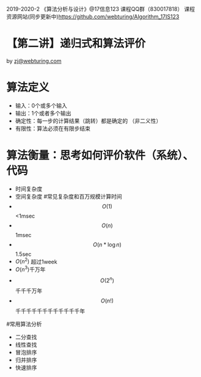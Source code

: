 2019-2020-2 《算法分析与设计》@17信息123 课程QQ群（830017818）
课程资源网站(同步更新中)https://github.com/webturing/Algorithm_17IS123

# 【第二讲】递归式和算法评价

by  zj@webturing.com

# 算法定义

- 输入：0个或多个输入
- 输出：1个或者多个输出
- 确定性：每一步的计算结果（跳转）都是确定的 （非二义性）
- 有限性：算法必须在有限步结束

# 算法衡量：思考如何评价软件（系统）、代码
- 时间复杂度
- 空间复杂度
#常见复杂度和百万规模计算时间
- $$O(1)​$$ 	<1msec
- $$O(n)$$       1msec
- $$O(n*\log{n})$$   1.5sec
- $O(n^2)$          超过1week
- $O(n^3)​$          千万年     
- $$O(2^n)​$$           千千千万年     
- $$O(n!)$$         千千千千千千千千千千千千年

#常用算法分析

- 二分查找
- 线性查找
- 冒泡排序
- 归并排序
- 快速排序